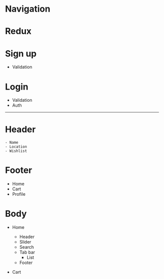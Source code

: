 # Navigation

# Redux

# Sign up

- Validation

# Login

- Validation
- Auth

---

# Header

    - Name
    - Location
    - Wishlist

# Footer

- Home
- Cart
- Profile

# Body

- Home

  - Header
  - Slider
  - Search
  - Tab bar
    - List
  - Footer

- Cart
